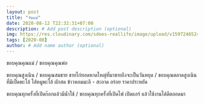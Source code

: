 ```yaml
---
layout: post
title: "วันแม่"
date: 2020-08-12 T22:32:31+07:00
description: # Add post description (optional)
img: https://res.cloudinary.com/sdees-reallife/image/upload/v1597246524/IMG_20200812_113521.jpg # Add image post (optional)
tags: [2020-08]
author: # Add name author (optional)
---
```

ขอบคุณคุณแม่ / ขอบคุณคุณพ่อ

<i class="fa fa-child" style="color:plum"></i>

ขอบคุณสูงเนิน / ขอบคุณสมชาย ขายไก่ทอดหาดใหญ่ที่มาขายถึงจะเป็นวันหยุด / ขอบคุณตลาดสูงเนิน ที่มีเป็ดพะโล้ ไส้หมูพะโล้ ผักสด ข้าวหอมมะลิ - สะอาด อร่อย ราคาประหยัด

ขอบคุณทุกครั้งที่เปิดก๊อกแล้วมีน้ำใช้ / ขอบคุณทุกครั้งที่เปิดไฟ เปิดแอร์ แล้วใช้งานได้ดีตลอดมา
